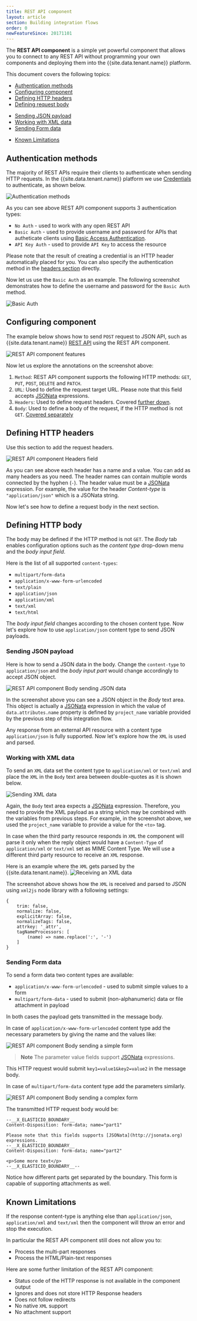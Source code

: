```yaml
---
title: REST API component
layout: article
section: Building integration flows
order: 0
newFeatureSince: 20171101
---
```


The **REST API component** is a simple yet powerful component that allows you to
connect to any REST API without programming your own components and deploying
them into the {{site.data.tenant.name}} platform.

This document covers the following topics:

*   [Authentication methods](#authentication-methods)
*   [Configuring component](#configuring-component)
*   [Defining HTTP headers](#defining-http-headers)
*   [Defining request body](#defining-http-body)
  -   [Sending JSON payload](#sending-json-payload)
  -   [Working with XML data](#working-with-xml-data)
  -   [Sending Form data](#sending-form-data)
*   [Known Limitations](#known-limitations)


## Authentication methods

The majority of REST APIs require their clients to authenticate when sending
HTTP requests. In the {{site.data.tenant.name}} platform we use
[Credentials](/getting-started/credential) to authenticate, as shown below.

![Authentication methods](/assets/img/integrator-guide/rest-api/rest-api-component-01.png "Authentication methods")

As you can see above REST API component supports 3 authentication types:

*   `No Auth` - used to work with any open REST API
*   `Basic Auth` - used to provide username and password for APIs that autheticate clients using [Basic Access Authentication](https://en.wikipedia.org/wiki/Basic_access_authentication).
*   `API Key Auth` - used to provide `API Key` to access the resource

Please note that the result of creating a credential is an HTTP header automatically
placed for you. You can also specify the authentication method in the
[headers section](#defining-http-headers) directly.

Now let us use the `Basic Auth` as an example. The following screenshot demonstrates
how to define the username and password for the `Basic Auth` method.

![Basic Auth](/assets/img/integrator-guide/rest-api/rest-api-component-02.png "Basic Auth")

## Configuring component

The example below shows how to send `POST` request to JSON API, such as {{site.data.tenant.name}}
[REST API](https://api.{{site.data.tenant.name}}/docs) using the REST API component.

![REST API component features](/assets/img/integrator-guide/rest-api/rest-api-component-03.png "REST API component features")

Now let us explore the annotations on the screenshot above:

1.  `Method`: REST API component supports the following HTTP methods: `GET`, `PUT`, `POST`, `DELETE` and `PATCH`.
2.  `URL`: Used to define the request target URL. Please note that this field accepts [JSONata](http://jsonata.org/) expressions.
3.  `Headers`: Used to define request headers. Covered [further down](#defining-http-headers).
4.  `Body`: Used to define a body of the request, if the HTTP method is not `GET`. [Covered separately](#defining-http-body)


## Defining HTTP headers

Use this section to add the request headers.

![REST API component Headers field](/assets/img/integrator-guide/rest-api/rest-api-component-04.png "REST API component Headers field")

As you can see above each header has a name and a value. You can add as many
headers as you need. The header names can contain multiple words connected by
the hyphen (`-`). The header value must be a [JSONata](http://jsonata.org)
expression. For example, the value for the header *Content-type* is
`"application/json"` which is a JSONata string.

Now let's see how to define a request body in the next section.

## Defining HTTP body

The body may be defined if the HTTP method is not `GET`. The *Body* tab
enables configuration options such as the *content type* drop-down menu and
the *body input field*.

Here is the list of all supported `content-types`:

*   `multipart/form-data`
*   `application/x-www-form-urlencoded`
*   `text/plain`
*   `application/json`
*   `application/xml`
*   `text/xml`
*   `text/html`

The *body input field* changes according to the chosen content type. Now let's
explore how to use `application/json` content type to send JSON payloads.

### Sending JSON payload

Here is how to send a JSON data in the body. Change the `content-type` to
`application/json` and the *body input part* would change accordingly to
accept JSON object.

![REST API component Body sending JSON data](/assets/img/integrator-guide/rest-api/rest-api-component-05.png "REST API component Body sending JSON data")

In the screenshot above you can see a JSON object in the *Body* text area. This
object is actually a [JSONata](http://jsonata.org) expression in which the value
of `data.attributes.name` property is defined by `project_name` variable provided
by the previous step of this integration flow.

Any response from an external API resource with a content type `application/json`
is fully supported. Now let's explore how  the `XML` is used and parsed.

### Working with XML data

To send an `XML` data set the content type to `application/xml` or `text/xml`
and place the `XML` in the `Body` text area between double-quotes as it is shown below.

![Sending XML data](/assets/img/integrator-guide/rest-api/rest-api-component-06.png "Sending XML data")

Again, the `Body` text area expects a [JSONata](http://jsonata.org) expression.
Therefore, you need to provide the XML payload as a string which may be combined
with the variables from previous steps. For example, in the screenshot above, we
used the `project_name` variable to provide a value for the `<to>` tag.

In case when the third party resource responds in `XML` the component will parse it
only when the reply object would have a `Content-Type` of `application/xml`
or `text/xml` set as MIME Content Type. We will use a different third party resource
to receive an `XML` response.

Here is an example where the `XML` gets parsed by the {{site.data.tenant.name}}.
![Receiving an XML data](/assets/img/integrator-guide/rest-api/rest-api-component-07.png "Receiving an XML data")

The screenshot above shows how the `XML` is received and parsed to JSON using
`xml2js` node library with a following settings:

```
{
    trim: false,
    normalize: false,
    explicitArray: false,
    normalizeTags: false,
    attrkey: '_attr',
    tagNameProcessors: [
        (name) => name.replace(':', '-')
    ]
}
```
### Sending Form data

To send a form data two content types are available:

*   `application/x-www-form-urlencoded` - used to submit simple values to a form
*   `multipart/form-data` - used to submit (non-alphanumeric) data or file attachment in payload

In both cases the payload gets transmitted in the message body.

In case of `application/x-www-form-urlencoded` content type add the necessary
parameters by giving the name and the values like:

![REST API component Body sending a simple form](/assets/img/integrator-guide/rest-api/rest-api-component-08.png "REST API component Body sending a simple form")

> **Note** The parameter value fields support [JSONata](http://jsonata.org) expressions.

This HTTP request would submit `key1=value1&key2=value2` in the message body.

In case of `multipart/form-data` content type add the parameters similarly.

![REST API component Body sending a complex form](/assets/img/integrator-guide/rest-api/rest-api-component-09.png "REST API component Body sending a complex form")

The transmitted HTTP request body would be:

```
--__X_ELASTICIO_BOUNDARY__
Content-Disposition: form-data; name="part1"

Please note that this fields supports [JSONata](http://jsonata.org) expressions.
--__X_ELASTICIO_BOUNDARY__
Content-Disposition: form-data; name="part2"

<p>Some more text</p>
--__X_ELASTICIO_BOUNDARY__--
```

Notice how different parts get separated by the boundary. This form is capable
of supporting attachments as well.

## Known Limitations

If the response content-type is anything else than `application/json`,
`application/xml` and `text/xml` then the component will throw an error and
stop the execution.

In particular the REST API component still does not allow you to:

*   Process the multi-part responses
*   Process the HTML/Plain-text responses

Here are some further limitation of the REST API component:

*   Status code of the HTTP response is not available in the component output
*   Ignores and does not store HTTP Response headers
*   Does not follow redirects
*   No native `XML` support
*   No attachment support
